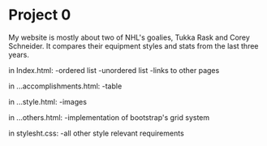 # Project 0


My website is mostly about two of NHL's goalies, Tukka Rask and Corey Schneider. It compares their equipment styles and stats from the last three years.

in Index.html:
-ordered list
-unordered list
-links to other pages

in ...accomplishments.html:
-table

in ...style.html:
-images

in ...others.html:
-implementation of bootstrap's grid system

in stylesht.css:
-all other style relevant requirements
